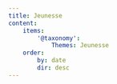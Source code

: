 ```yaml
---
title: Jeunesse
content:
    items:
        '@taxonomy':
            Themes: Jeunesse
    order:
        by: date
        dir: desc
---
```


